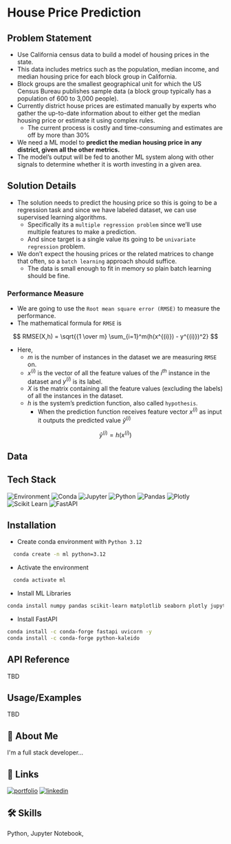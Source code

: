 
# House Price Prediction

## Problem Statement

- Use California census data to build a model of housing prices in the state.
- This data includes metrics such as the population, median income, and median housing price for each block group in California.
- Block groups are the smallest geographical unit for which the US Census Bureau publishes sample data (a block group typically has a population of 600 to 3,000 people).
- Currently district house prices are estimated manually by experts who gather the up-to-date information about to either get the median housing price or estimate it using complex rules.
    - The current process is costly and time-consuming and estimates are off by more than 30%
- We need a ML model to **predict the median housing price in any district, given all the other metrics.**
- The model’s output will be fed to another ML system along with other signals to determine whether it is worth investing in a given area. 

## Solution Details

- The solution needs to predict the housing price so this is going to be a regression task and since we have labeled dataset, we can use supervised learning algorithms.
    - Specifically its a `multiple regression problem` since we’ll use multiple features to make a prediction.
    - And since target is a single value its going to be `univariate regression` problem.
- We don’t expect the housing prices or the related matrices to change that often, so a `batch learning` approach should suffice.
    - The data is small enough to fit in memory so plain batch learning should be fine.

### Performance Measure

- We are going to use the `Root mean square error (RMSE)` to measure the performance.
- The mathematical formula for `RMSE` is

$$
RMSE(X,h) = \sqrt{{1 \over m} \sum_{i=1}^m(h(x^{(i)}) - y^{(i)})^2}
$$

- Here,
    - $m$ is the number of instances in the dataset we are measuring `RMSE` on.
    - $x^{(i)}$ is the vector of all the feature values of the $i^{th}$ instance in the dataset and $y^{(i)}$ is its label.
    - $X$ is the matrix containing all the feature values (excluding the labels) of all the instances in the dataset.
    - $h$ is the system’s prediction function, also called `hypothesis`.
        - When the prediction function receives feature vector $x^{(i)}$ as input it outputs the predicted value $\hat{y}^{(i)}$
        
$$
    \hat{y}^{(i)} = h(x^{(i)})
$$

## Data


## Tech Stack
![Environment](https://img.shields.io/badge/Environment-Linux_64-FCC624?logo=linux&style=for-the-badge)
![Conda](https://img.shields.io/badge/Conda-24.9.1-342B029?logo=Anaconda&style=for-the-badge)
![Jupyter](https://img.shields.io/badge/Jupyter-2.14.0-F37626?logo=Jupyter&logoColor=F37626&style=for-the-badge)
![Python](https://img.shields.io/badge/Python-3.12.2-FFD43B?logo=Python&logoColor=blue&style=for-the-badge)
![Pandas](https://img.shields.io/badge/Pandas-2.2.2-2C2D72?logo=Pandas&logoColor=2C2D72&style=for-the-badge)
![Plotly](https://img.shields.io/badge/Plotly-5.24.1-239120?logo=Plotly&logoColor=239120&style=for-the-badge)
![Scikit Learn](https://img.shields.io/badge/scikit_learn-1.5.1-F7931E?logo=scikit-learn&logoColor=F7931E&style=for-the-badge)
![FastAPI](https://img.shields.io/badge/FastAPI-0.115.0-109989?logo=Fastapi&logoColor=109989&style=for-the-badge)


## Installation

* Create conda environment with `Python 3.12`

```bash
  conda create -n ml python=3.12
```

* Activate the environment

```bash
  conda activate ml
```
    
* Install ML Libraries

```bash
conda install numpy pandas scikit-learn matplotlib seaborn plotly jupyter ipykernel -y
```

* Install FastAPI

```bash
conda install -c conda-forge fastapi uvicorn -y
conda install -c conda-forge python-kaleido
```

## API Reference
TBD
## Usage/Examples
TBD
## 🚀 About Me
I'm a full stack developer...


## 🔗 Links
[![portfolio](https://img.shields.io/badge/my_portfolio-000?style=for-the-badge&logo=ko-fi&logoColor=white)](https://gaurangdave.me/)
[![linkedin](https://img.shields.io/badge/linkedin-0A66C2?style=for-the-badge&logo=linkedin&logoColor=white)](https://www.linkedin.com/in/gaurangvdave/)

## 🛠 Skills
Python, Jupyter Notebook, 